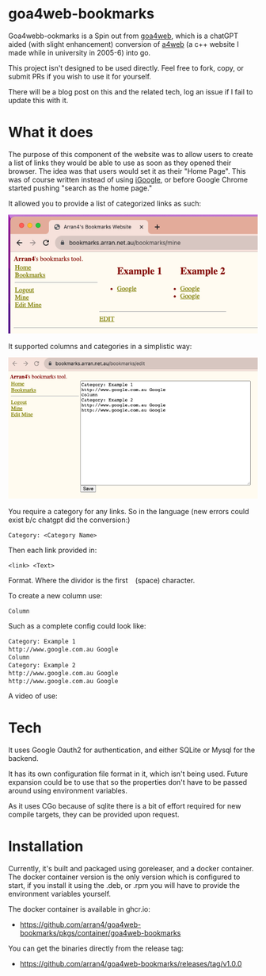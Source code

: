 # goa4web-bookmarks

Goa4webb-ookmarks is a Spin out from [goa4web](https://github.com/arran4/goa4web/), which is a chatGPT aided 
(with slight enhancement) conversion of [a4web](https://github.com/arran4/a4web/) (a c++ website I made while in 
university in 2005-6) into go.

This project isn't designed to be used directly. Feel free to fork, copy, or submit PRs if you wish to use it for 
yourself.

There will be a blog post on this and the related tech, log an issue if I fail to update this with it.

# What it does

The purpose of this component of the website was to allow users to create a list of links they would be able to use
as soon as they opened their browser. The idea was that users would set it as their "Home Page". This was of course
written instead of using [iGoogle](https://en.wikipedia.org/wiki/IGoogle), or before Google Chrome started pushing 
"search as the home page."

It allowed you to provide a list of categorized links as such:

![img.png](media/img_0.png)

It supported columns and categories in a simplistic way:

![img_3.png](media/img_3.png)

You require a category for any links. So in the language (new errors could exist b/c chatgpt did the conversion:) 
```
Category: <Category Name>
```

Then each link provided in:
```
<link> <Text>
```
Format. Where the dividor is the first ` ` (space) character.

To create a new column use:
```
Column
```

Such as a complete config could look like:
```
Category: Example 1
http://www.google.com.au Google
Column
Category: Example 2
http://www.google.com.au Google
http://www.google.com.au Google
```

A video of use:

[](media/video1.mp4)

# Tech

It uses Google Oauth2 for authentication, and either SQLite or Mysql for the backend.

It has its own configuration file format in it, which isn't being used. Future expansion could be to use that so 
the properties don't have to be passed around using environment variables.

As it uses CGo because of sqlite there is a bit of effort required for new compile targets, they can be provided
upon request.

# Installation

Currently, it's built and packaged using goreleaser, and a docker container. The docker container version is the only
version which is configured to start, if you install it using the .deb, or .rpm you will have to provide the environment
variables yourself.

The docker container is available in ghcr.io:
* https://github.com/arran4/goa4web-bookmarks/pkgs/container/goa4web-bookmarks

You can get the binaries directly from the release tag:
* https://github.com/arran4/goa4web-bookmarks/releases/tag/v1.0.0

